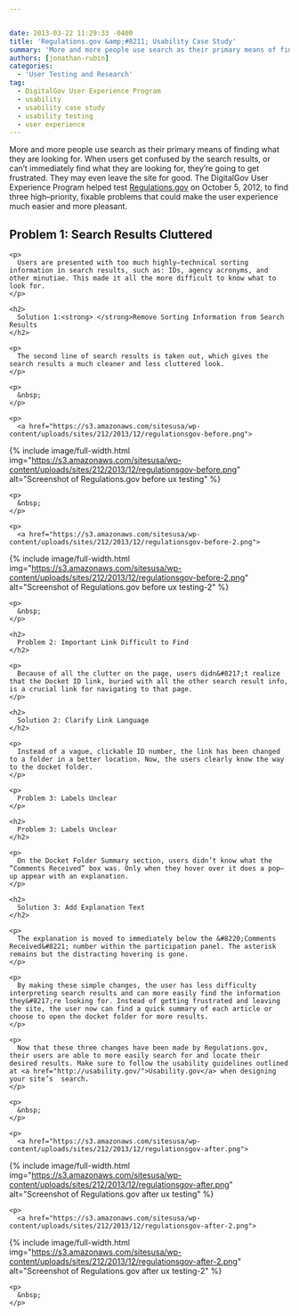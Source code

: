 ```yaml
---


date: 2013-03-22 11:29:33 -0400
title: 'Regulations.gov &amp;#8211; Usability Case Study'
summary: 'More and more people use search as their primary means of finding what they are looking for. When users get confused by the search results, or can&rsquo;t immediately find what they are looking for, they&rsquo;re going to get frustrated. They may even leave the site for good. The DigitalGov User Experience Program helped&nbsp;test&nbsp;Regulations.gov&nbsp;on&nbsp;October 5, 2012,&nbsp;to'
authors: [jonathan-rubin]
categories:
  - 'User Testing and Research'
tag:
  - DigitalGov User Experience Program
  - usability
  - usability case study
  - usability testing
  - user experience
---
```


More and more people use search as their primary means of finding what they are looking for. When users get confused by the search results, or can’t immediately find what they are looking for, they’re going to get frustrated. They may even leave the site for good. The DigitalGov User Experience Program helped test [Regulations.gov](http://www.regulations.gov/#!home;tab=search) on October 5, 2012, to find three high–priority, fixable problems that could make the user experience much easier and more pleasant.

<div id="content-area">
  <div id="node-8742">
    <h2>
      Problem 1: Search Results Cluttered
    </h2>
    
    <p>
      Users are presented with too much highly–technical sorting information in search results, such as: IDs, agency acronyms, and other minutiae. This made it all the more difficult to know what to look for.
    </p>
    
    <h2>
      Solution 1:<strong> </strong>Remove Sorting Information from Search Results
    </h2>
    
    <p>
      The second line of search results is taken out, which gives the search results a much cleaner and less cluttered look.
    </p>
    
    <p>
      &nbsp;
    </p>
    
    <p>
      <a href="https://s3.amazonaws.com/sitesusa/wp-content/uploads/sites/212/2013/12/regulationsgov-before.png">
{% include image/full-width.html img="https://s3.amazonaws.com/sitesusa/wp-content/uploads/sites/212/2013/12/regulationsgov-before.png" alt="Screenshot of Regulations.gov before ux testing" %}</a>
    </p>
    
    <p>
      &nbsp;
    </p>
    
    <p>
      <a href="https://s3.amazonaws.com/sitesusa/wp-content/uploads/sites/212/2013/12/regulationsgov-before-2.png">
{% include image/full-width.html img="https://s3.amazonaws.com/sitesusa/wp-content/uploads/sites/212/2013/12/regulationsgov-before-2.png" alt="Screenshot of Regulations.gov before ux testing-2" %}</a>
    </p>
    
    <p>
      &nbsp;
    </p>
    
    <h2>
      Problem 2: Important Link Difficult to Find
    </h2>
    
    <p>
      Because of all the clutter on the page, users didn&#8217;t realize that the Docket ID link, buried with all the other search result info, is a crucial link for navigating to that page.
    </p>
    
    <h2>
      Solution 2: Clarify Link Language
    </h2>
    
    <p>
      Instead of a vague, clickable ID number, the link has been changed to a folder in a better location. Now, the users clearly know the way to the docket folder.
    </p>
    
    <p>
      Problem 3: Labels Unclear
    </p>
    
    <h2>
      Problem 3: Labels Unclear
    </h2>
    
    <p>
      On the Docket Folder Summary section, users didn’t know what the “Comments Received” box was. Only when they hover over it does a pop–up appear with an explanation.
    </p>
    
    <h2>
      Solution 3: Add Explanation Text
    </h2>
    
    <p>
      The explanation is moved to immediately below the &#8220;Comments Received&#8221; number within the participation panel. The asterisk remains but the distracting hovering is gone.
    </p>
    
    <p>
      By making these simple changes, the user has less difficulty interpreting search results and can more easily find the information they&#8217;re looking for. Instead of getting frustrated and leaving the site, the user now can find a quick summary of each article or choose to open the docket folder for more results.
    </p>
    
    <p>
      Now that these three changes have been made by Regulations.gov, their users are able to more easily search for and locate their desired results. Make sure to follow the usability guidelines outlined at <a href="http://usability.gov/">Usability.gov</a> when designing your site’s  search.
    </p>
    
    <p>
      &nbsp;
    </p>
    
    <p>
      <a href="https://s3.amazonaws.com/sitesusa/wp-content/uploads/sites/212/2013/12/regulationsgov-after.png">
{% include image/full-width.html img="https://s3.amazonaws.com/sitesusa/wp-content/uploads/sites/212/2013/12/regulationsgov-after.png" alt="Screenshot of Regulations.gov after ux testing" %}</a>
    </p>
    
    <p>
      <a href="https://s3.amazonaws.com/sitesusa/wp-content/uploads/sites/212/2013/12/regulationsgov-after-2.png">
{% include image/full-width.html img="https://s3.amazonaws.com/sitesusa/wp-content/uploads/sites/212/2013/12/regulationsgov-after-2.png" alt="Screenshot of Regulations.gov after ux testing-2" %}</a>
    </p>
    
    <p>
      &nbsp;
    </p>
  </div>
</div>